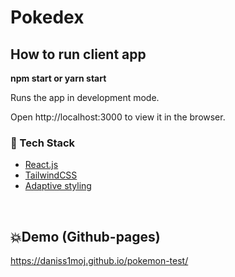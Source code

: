 
# Pokedex

## How to run client app
<p> <strong> npm start or yarn start </strong> </p>
<p>Runs the app in development mode.</p>
<p>Open http://localhost:3000 to view it in the browser.</p>

### :space_invader: Tech Stack


  <ul>
    <li><a href="https://reactjs.org/">React.js</a></li>
    <li><a href="https://tailwindcss.com/">TailwindCSS</a></li>
    <li><a href="https://redux-toolkit.js.org/">Adaptive styling</a></li>
  </ul>

<br />

## 💥Demo (Github-pages)
https://daniss1moj.github.io/pokemon-test/ 
